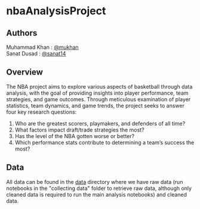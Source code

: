 # nbaAnalysisProject

## Authors
Muhammad Khan : [@mukhan](https://github.com/MuKhan03) \
Sanat Dusad  : [@sanat14](https://github.com/Sanat14)

## Overview

The NBA project aims to explore various aspects of basketball through data analysis, with the
goal of providing insights into player performance, team strategies, and game outcomes. Through
meticulous examination of player statistics, team dynamics, and game trends, the project seeks to
answer four key research questions:
1) Who are the greatest scorers, playmakers, and defenders of all time?
2) What factors impact draft/trade strategies the most?
3) Has the level of the NBA gotten worse or better?
4) Which performance stats contribute to determining a team’s success the most?


## Data
All data can be found in the [data](https://csgitlab.ucd.ie/mukhan/datascienceproject/-/tree/main/data?ref_type=heads) directory where we have raw data (run notebooks in the "collecting data" folder to retrieve raw data, although only cleaned data is required to run the main analysis notebooks) and cleaned data.
